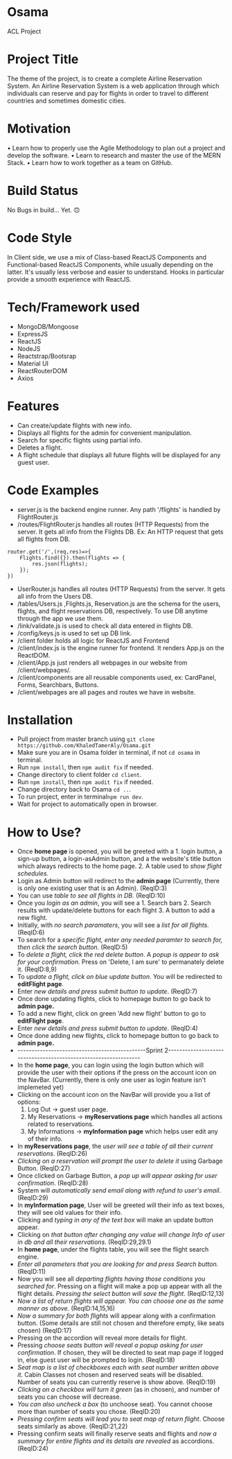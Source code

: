 # Osama
ACL Project

# Project Title
The theme of the project, is to create a complete Airline Reservation System. An Airline 
Reservation System is a web application through which individuals can reserve and pay 
for flights in order to travel to different countries and sometimes domestic cities.

# Motivation
• Learn how to properly use the Agile Methodology to plan out a project and develop 
the software.
• Learn to research and master the use of the MERN Stack.
• Learn how to work together as a team on GitHub.

# Build Status
No Bugs in build... Yet. :upside_down_face:

# Code Style
In Client side, we use a mix of Class-based ReactJS Components and Functional-based ReactJS Components, while usually depending on the latter. It's usually less verbose and easier to understand. Hooks in particular provide a smooth experience with ReactJS.

# Tech/Framework used
- MongoDB/Mongoose
- ExpressJS
- ReactJS
- NodeJS
- Reactstrap/Bootsrap
- Material UI
- ReactRouterDOM
- Axios

# Features
- Can create/update flights with new info.
- Displays all flights for the admin for convenient manipulation.
- Search for specific flights using partial info.
- Deletes a flight.
- A flight schedule that displays all future flights will be displayed for any guest user.

# Code Examples
- server.js is the backend engine runner. Any path '/flights' is handled by FlightRouter.js
- /routes/FlightRouter.js handles all routes (HTTP Requests) from the server. It gets all info from the Flights DB.
Ex: An HTTP request that gets all flights from DB.
```
router.get('/',(req,res)=>{
    Flights.find({}).then(flights => {
        res.json(flights);
    });   
})
```
- UserRouter.js handles all routes (HTTP Requests) from the server. It gets all info from the Users DB.
- /tables/Users.js ,Flights.js, Reservation.js are the schema for the users, flights, and flight reservations DB, respectively. To use DB anytime through the app we use them.
- /link/validate.js is used to check all data entered in flights DB.
- /config/keys.js is used to set up DB link.
- /client folder holds all logic for ReactJS and Frontend
- /client/index.js is the engine runner for frontend. It renders App.js on the ReactDOM.
- /client/App.js just renders all webpages in our website from /client/webpages/.
- /client/components are all reusable components used, ex: CardPanel, Forms, Searchbars, Buttons.
- /client/webpages are all pages and routes we have in website.

# Installation
- Pull project from master branch using `git clone https://github.com/KhaledTamerAly/Osama.git`
- Make sure you are in Osama folder in terminal, if not `cd osama` in terminal.
- Run `npm install`, then `npm audit fix` if needed.
- Change directory to client folder `cd client`.
- Run `npm install`, then `npm audit fix` if needed.
- Change directory back to Osama `cd ..`.
- To run project, enter in terminal`npm run dev`.
- Wait for project to automatically open in browser.

# How to Use?
- Once **home page** is opened, you will be greeted with a 1. login button, a sign-up button, a login-asAdmin button, and a the website's title button which always redirects to the home page. 2. A table used to *show flight schedules.*
- Login as Admin button will redirect to the **admin page** (Currently, there is only one existing user that is an Admin). (ReqID:3)
- You can use *table to see all flights in DB.* (ReqID:10)
- Once you *login as an admin*, you will see a 1. Search bars 2. Search results with update/delete buttons for each flight 3. A button to add a new flight.
- Initially, with *no search paramaters*, you will see a *list for all flights.* (ReqID:6)
- To search for a *specific flight, enter any needed paramter to search for, then click the search button*. (ReqID:5)
- To *delete a flight, click the red delete button*. A *popup is appear to ask for your confirmation*. Press on 'Delete, I am sure' to permanately delete it. (ReqID:8,9)
- To *update a flight, click on blue update button*. You will be redirected to **editFlight page**.
- Enter *new details and press submit button to update*. (ReqID:7)
- Once done updating flights, click to homepage button to go back to **admin page.**
- To add a new flight, click on green 'Add new flight' button to go to **editFlight page**.
- Enter *new details and press submit button to update*. (ReqID:4)
- Once done adding new flights, click to homepage button to go back to **admin page.**
- ----------------------------------------------Sprint 2----------------------------------------------------------------
- In the **home page**, you can login using the login button which will provide the user with their options if the press on the account icon on the NavBar. (Currently, there is only one user as login feature isn't implemeted yet)
- Clicking on the account icon on the NavBar will provide you a list of options:
    1. Log Out -> guest user page.
    2. My Reservations -> **myReservations page** which handles all actions related to reservations.
    3. My Informations -> **myInformation page** which helps user edit any of their info.
- In **myReservations page**, the *user will see a table of all their current reservations*. (ReqID:26)
- *Clicking on a reservation will prompt the user to delete it* using Garbage Button. (ReqID:27)
- Once clicked on Garbage Button, a *pop up will appear asking for user confirmation*. (ReqID:28)
- System will *automatically send email along with refund to user's email*. (ReqID:29)
- In **myInformation page**, User will be greeted will their info as text boxes, they will see old values for their info.
- Clicking and *typing in any of the text box* will make an update button appear.
- Clicking on *that button after changing any value will change Info of user in db and all their reservations*. (ReqID:29,29.1)
- In **home page**, under the flights table, you will see the flight search engine.
- *Enter all parameters that you are looking for and press Search button.* (ReqID:11)
- Now you will see all *departing flights having those conditions you searched for*. Pressing on a flight will make a pop up appear with all the flight details. *Pressing the select button will save the flight*. (ReqID:12,13)
- *Now a list of return flights will appear. You can choose one as the same manner as above*. (ReqID:14,15,16)
- *Now a summary for both flights* will appear along with a confirmation button. (Some details are still not chosen and therefore empty, like seats chosen) (ReqID:17)
- Pressing on the accordion will reveal more details for flight.
- Pressing *choose seats button will reveal a popup asking for user confirmation*. If chosen, they will be directed to seat map page if logged in, else guest user will be prompted to login. (ReqID:18)
- *Seat map is a list of checkboxes each with seat number written above it.* Cabin Classes not chosen and reserved seats will be disabled. Number of seats you can currently reserve is show above. (ReqID:19)
- *Clicking on a checkbox will turn it green* (as in chosen), and number of seats you can choose will decrease.
- *You can also uncheck a box* (to unchoose seat). You cannot choose more than number of seats you chose. (ReqID:20)
- *Pressing confirm seats will lead you to seat map of return flight*. Choose seats similarly as above. (ReqID:21,22)
- Pressing confirm seats will finally reserve seats and flights and *now a summary for entire flights and its details are revealed* as accordions. (ReqID:24)
